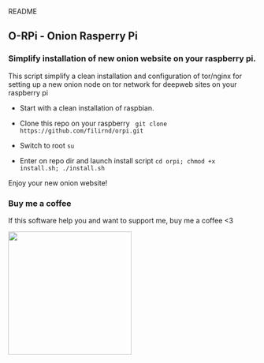 README

## O-RPi - Onion Rasperry Pi
### Simplify installation of new onion website on your raspberry pi.

This script simplify a clean installation and configuration of tor/nginx for setting up a new onion node on tor network for deepweb sites on your raspberry pi

- Start with a clean installation of raspbian.

- Clone this repo on your raspberry
``` git clone https://github.com/filirnd/orpi.git```

- Switch to root
``` su ```

- Enter on repo dir and launch install script
``` cd orpi; chmod +x install.sh; ./install.sh ```

Enjoy your new onion website!


### Buy me a coffee
If this software help you and want to support me, buy me a coffee <3

[<img src="https://raw.githubusercontent.com/stefan-niedermann/paypal-donate-button/master/paypal-donate-button.png" width="250"/>](https://www.paypal.com/donate?business=7WJ563Y2436MA&currency_code=EUR)
